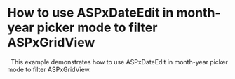# How to use ASPxDateEdit in month-year picker mode to filter ASPxGridView
 
This example demonstrates how to use ASPxDateEdit in month-year picker mode to filter ASPxGridView.